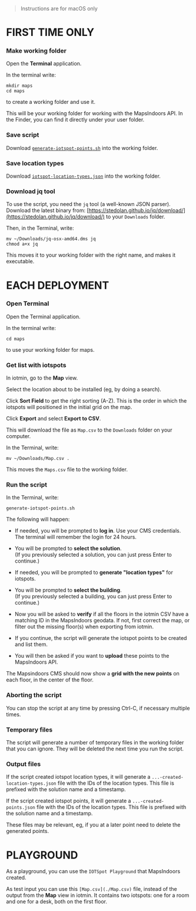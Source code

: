 > Instructions are for macOS only

# FIRST TIME ONLY

### Make working folder

Open the **Terminal** application.

In the terminal write:
```
mkdir maps
cd maps
```
to create a working folder and use it.

This will be your working folder for working with the MapsIndoors API.
In the Finder, you can find it directly under your user folder.


### Save script

Download [`generate-iotspot-points.sh`](./generate-iotspot-points.sh) into the working folder.


### Save location types

Download [`iotspot-location-types.json`](./iotspot-location-types.json) into the working folder.


### Download jq tool

To use the script, you need the `jq` tool (a well-known JSON parser).
Download the latest binary from: [https://stedolan.github.io/jq/download/](https://stedolan.github.io/jq/download/) to your `Downloads` folder.

Then, in the Terminal, write:
```
mv ~/Downloads/jq-osx-amd64.dms jq
chmod a+x jq
```

This moves it to your working folder with the right name, and makes it executable.



# EACH DEPLOYMENT

### Open Terminal

Open the Terminal application.

In the terminal write:
```
cd maps
```
to use your working folder for maps.


### Get list with iotspots

In iotmin, go to the **Map** view.

Select the location about to be installed (eg, by doing a search).

Click **Sort Field** to get the right sorting (A-Z). This is the order in which the iotspots will positioned in the initial grid on the map.

Click **Export** and select **Export to CSV**.

This will download the file as `Map.csv` to the `Downloads` folder on your computer.

In the Terminal, write:
```
mv ~/Downloads/Map.csv .
```

This moves the `Maps.csv` file to the working folder.


### Run the script

In the Terminal, write:
```
generate-iotspot-points.sh
```

The following will happen:

* If needed, you will be prompted to **log in**. Use your CMS credentials. The terminal will remember the login for 24 hours.

* You will be prompted to **select the solution**.  
(If you previously selected a solution, you can just press Enter to continue.)

* If needed, you will be prompted to **generate "location types"** for iotspots.

* You will be prompted to **select the building**.  
(If you previously selected a building, you can just press Enter to continue.)

* Now you will be asked to **verify** if all the floors in the iotmin CSV have a matching ID in the MapsIndoors geodata. If not, first correct the map, or filter out the missing floor(s) when exporting from iotmin.

* If you continue, the script will generate the iotspot points to be created and list them.

* You will then be asked if you want to **upload** these points to the MapsIndoors API.

The Mapsindoors CMS should now show a **grid with the new points** on each floor, in the center of the floor.


### Aborting the script

You can stop the script at any time by pressing Ctrl-C, if necessary multiple times.


### Temporary files

The script will generate a number of temporary files in the working folder that you can ignore. They will be deleted the next time you run the script.


### Output files

If the script created iotspot location types, it will generate a `...-created-location-types.json` file with the IDs of the location types. This file is prefixed with the solution name and a timestamp.

If the script created iotspot points, it will generate a `...-created-points.json` file with the IDs of the location types. This file is prefixed with the solution name and a timestamp.

These files may be relevant, eg, if you at a later point need to delete the generated points.



# PLAYGROUND

As a playground, you can use the `IOTSpot Playground` that MapsIndoors created.

As test input you can use this `[Map.csv](./Map.csv)` file, instead of the output from the **Map** view in iotmin. It contains two iotspots: one for a room and one for a desk, both on the first floor.
